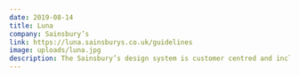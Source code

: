 ```yaml
---
date: 2019-08-14
title: Luna
company: Sainsbury’s
link: https://luna.sainsburys.co.uk/guidelines
image: uploads/luna.jpg
description: The Sainsbury’s design system is customer centred and inclusive, consistent across all touch points and unmistakably Sainsbury’s.
---
```

